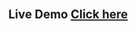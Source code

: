 ## Live Demo <a href="https://fahimanzamdip.github.io/vue-lifecycle-hooks-practice/">Click here</a>

